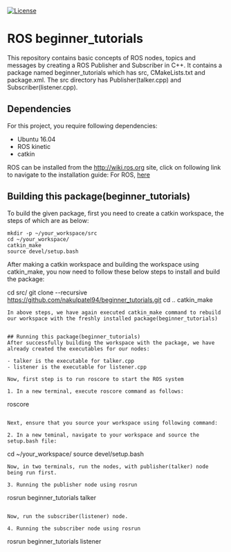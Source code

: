 
[![License](https://img.shields.io/badge/License-BSD%203--Clause-blue.svg)](https://opensource.org/licenses/BSD-3-Clause)

# ROS beginner_tutorials
This repository contains basic concepts of ROS nodes, topics and messages by creating a ROS Publisher and Subscriber in C++. It contains a package named beginner_tutorials which has src, CMakeLists.txt and package.xml. The src directory has Publisher(talker.cpp) and Subscriber(listener.cpp).

## Dependencies
For this project, you require following dependencies:

- Ubuntu 16.04
- ROS kinetic
- catkin

ROS can be installed from the http://wiki.ros.org site, click on following link to navigate to the installation guide:
For ROS, [here](http://wiki.ros.org/kinetic/Installation)

## Building this package(beginner_tutorials)
To build the given package, first you need to create a catkin workspace, the steps of which are as below:
```
mkdir -p ~/your_workspace/src
cd ~/your_workspace/
catkin_make
source devel/setup.bash
```
After making a catkin workspace and building the workspace using catkin_make, you now need to follow these below steps to install and build the package:

cd src/
git clone --recursive https://github.com/nakulpatel94/beginner_tutorials.git
cd ..
catkin_make
```
In above steps, we have again executed catkin_make command to rebuild our workspace with the freshly installed package(beginner_tutorials)


## Running this package(beginner_tutorials)
After successfully building the workspace with the package, we have already created the executables for our nodes:

- talker is the executable for talker.cpp
- listener is the executable for listener.cpp

Now, first step is to run roscore to start the ROS system

1. In a new terminal, execute roscore command as follows:
```
roscore
```

Next, ensure that you source your workspace using following command:

2. In a new teminal, navigate to your workspace and source the setup.bash file:
```
cd ~/your_workspace/
source devel/setup.bash
```
Now, in two terminals, run the nodes, with publisher(talker) node being run first.

3. Running the publisher node using rosrun 
```
rosrun beginner_tutorials talker
```

Now, run the subscriber(listener) node.

4. Running the subscriber node using rosrun 
```
rosrun beginner_tutorials listener
```

 
